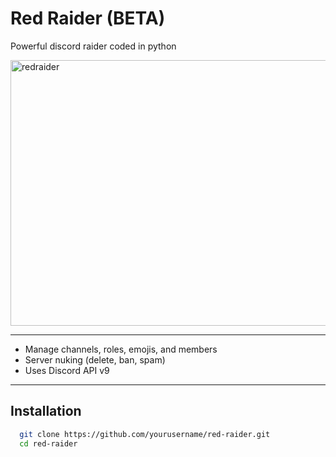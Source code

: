 # Red Raider (BETA)

Powerful discord raider coded in python

<img width="954" height="425" alt="redraider" src="https://github.com/user-attachments/assets/ff8ed05c-2f73-417b-8dd6-332a84d9ec52" />

---
- Manage channels, roles, emojis, and members  
- Server nuking (delete, ban, spam)  
- Uses Discord API v9  
---
## Installation

```bash
  git clone https://github.com/yourusername/red-raider.git
  cd red-raider
```

 
  


